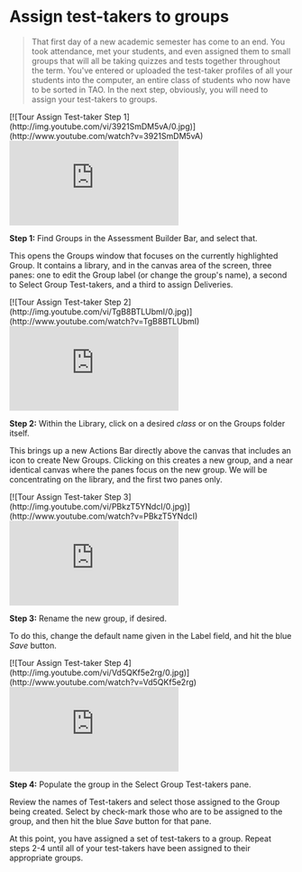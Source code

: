 # Assign test-takers to groups

>That first day of a new academic semester has come to an end. You took attendance, met your students, and even assigned them to small groups that will all be taking quizzes and tests together throughout the term. You've entered or uploaded the test-taker profiles of all your students into the computer, an entire class of students who now have to be sorted in TAO. In the next step, obviously, you will need to assign your test-takers to groups.

<div class="hidden-video">
[![Tour Assign Test-taker Step 1](http://img.youtube.com/vi/3921SmDM5vA/0.jpg)](http://www.youtube.com/watch?v=3921SmDM5vA)
</div>

<div class='embed-container'><iframe src="https://www.youtube.com/embed/3921SmDM5vA?rel=0" frameborder="0" allowfullscreen="true"></iframe></div>

**Step 1:** Find Groups in the Assessment Builder Bar, and select that.

This opens the Groups window that focuses on the currently highlighted Group. It contains a library, and in the canvas area of the screen, three panes: one to edit the Group label (or change the group's name), a second to Select Group Test-takers, and a third to assign Deliveries. 

<div class="hidden-video">
[![Tour Assign Test-taker Step 2](http://img.youtube.com/vi/TgB8BTLUbmI/0.jpg)](http://www.youtube.com/watch?v=TgB8BTLUbmI)
</div>

<div class='embed-container'><iframe src="https://www.youtube.com/embed/TgB8BTLUbmI?rel=0" frameborder="0" allowfullscreen="true"></iframe></div>

**Step 2:** Within the Library, click on a desired *class* or on the Groups folder itself.

This brings up a new Actions Bar directly above the canvas that includes an icon to create New Groups. Clicking on this creates a new group, and a near identical canvas where the panes focus on the new group. We will be concentrating on the library, and the first two panes only.

<div class="hidden-video">
[![Tour Assign Test-taker Step 3](http://img.youtube.com/vi/PBkzT5YNdcI/0.jpg)](http://www.youtube.com/watch?v=PBkzT5YNdcI)
</div>

<div class='embed-container'><iframe src="https://www.youtube.com/embed/PBkzT5YNdcI?rel=0" frameborder="0" allowfullscreen="true"></iframe></div>

**Step 3:** Rename the new group, if desired.

To do this, change the default name given in the Label field, and hit the blue *Save* button.

<div class="hidden-video">
[![Tour Assign Test-taker Step 4](http://img.youtube.com/vi/Vd5QKf5e2rg/0.jpg)](http://www.youtube.com/watch?v=Vd5QKf5e2rg)
</div>

<div class='embed-container'><iframe src="https://www.youtube.com/embed/Vd5QKf5e2rg?rel=0" frameborder="0" allowfullscreen="true"></iframe></div>

**Step 4:** Populate the group in the Select Group Test-takers pane.

Review the names of Test-takers and select those assigned to the Group being created. Select by check-mark those who are to be assigned to the group, and then hit the blue *Save* button for that pane.

At this point, you have assigned a set of test-takers to a group. Repeat steps 2-4 until all of your test-takers have been assigned to their appropriate groups.

